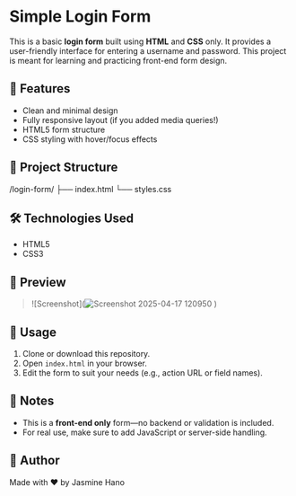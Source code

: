 # Simple Login Form

This is a basic **login form** built using **HTML** and **CSS** only. It provides a user-friendly interface for entering a username and password. This project is meant for learning and practicing front-end form design.

## 🚀 Features

- Clean and minimal design
- Fully responsive layout (if you added media queries!)
- HTML5 form structure
- CSS styling with hover/focus effects

## 📂 Project Structure

/login-form/ ├── index.html └── styles.css

## 🛠️ Technologies Used

- HTML5
- CSS3

## 📸 Preview


> ![Screenshot](![Screenshot 2025-04-17 120950](https://github.com/user-attachments/assets/a7b61065-6955-459a-a281-b7282213883e)
)

## 📝 Usage

1. Clone or download this repository.
2. Open `index.html` in your browser.
3. Edit the form to suit your needs (e.g., action URL or field names).

## 🚧 Notes

- This is a **front-end only** form—no backend or validation is included.
- For real use, make sure to add JavaScript or server-side handling.

## 🙌 Author

Made with ❤️ by Jasmine Hano


